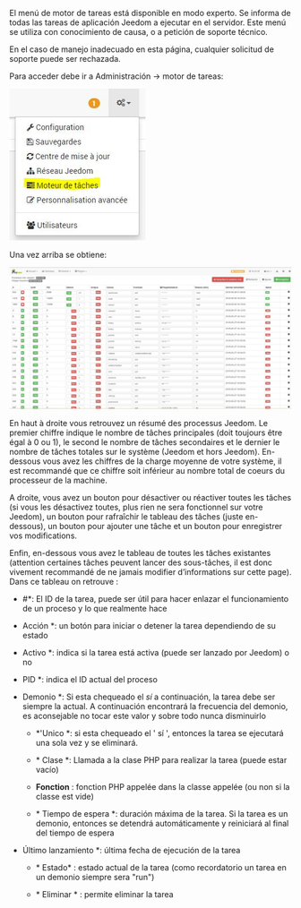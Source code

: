 El menú de motor de tareas está disponible en modo experto. Se informa de todas las tareas de aplicación Jeedom a ejecutar en el servidor. Este menú se utiliza con conocimiento de causa, o a petición de soporte técnico.

En el caso de manejo inadecuado en esta página, cualquier solicitud de soporte puede ser rechazada.

Para acceder debe ir a Administración → motor de tareas:

![](../images/cron.JPG)

Una vez arriba se obtiene:

![](../images/cron1.JPG)

En haut à droite vous retrouvez un résumé des processus Jeedom. Le premier chiffre indique le nombre de tâches principales (doit toujours être égal à 0 ou 1), le second le nombre de tâches secondaires et le dernier le nombre de tâches totales sur le système (Jeedom et hors Jeedom). En-dessous vous avez les chiffres de la charge moyenne de votre système, il est recommandé que ce chiffre soit inférieur au nombre total de coeurs du processeur de la machine.

A droite, vous avez un bouton pour désactiver ou réactiver toutes les tâches (si vous les désactivez toutes, plus rien ne sera fonctionnel sur votre Jeedom), un bouton pour rafraîchir le tableau des tâches (juste en-dessous), un bouton pour ajouter une tâche et un bouton pour enregistrer vos modifications.

Enfin, en-dessous vous avez le tableau de toutes les tâches existantes (attention certaines tâches peuvent lancer des sous-tâches, il est donc vivement recommandé de ne jamais modifier d’informations sur cette page). Dans ce tableau on retrouve :

-   \#\*: El ID de la tarea, puede ser útil para hacer enlazar el funcionamiento de un proceso y lo que realmente hace

-   Acción \*: un botón para iniciar o detener la tarea dependiendo de su estado

-   Activo \*: indica si la tarea está activa (puede ser lanzado por Jeedom) o no

-   PID \*: indica el ID actual del proceso

-   Demonio \*: Si esta chequeado el *sí* a continuación, la tarea debe ser siempre la actual. A continuación encontrará la frecuencia del demonio, es aconsejable no tocar este valor y sobre todo nunca disminuirlo

    -   \*'Unico \*: si esta chequeado el ' sí ', entonces la tarea se ejecutará una sola vez y se eliminará.

    -   \* Clase \*: Llamada a la clase PHP para realizar la tarea (puede estar vacío)

    -   **Fonction** : fonction PHP appelée dans la classe appelée (ou non si la classe est vide)

    -   \* Tiempo de espera \*: duración máxima de la tarea. Si la tarea es un demonio, entonces se detendrá automáticamente y reiniciará al final del tiempo de espera

-   Último lanzamiento \*: última fecha de ejecución de la tarea

    -   \* Estado\* : estado actual de la tarea (como recordatorio un tarea en un demonio siempre sera "run")

    -   \* Eliminar \* : permite eliminar la tarea


